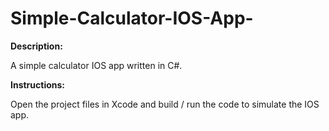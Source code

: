 Simple-Calculator-IOS-App-
==========================

**Description:**

A simple calculator IOS app written in C#.

**Instructions:**

Open the project files in Xcode and build / run the code to simulate the IOS app.
